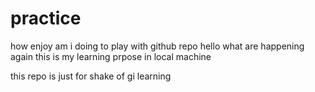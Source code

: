 # practice
how enjoy am i doing to play with github repo
 hello what are happening
again this is my learning prpose in local machine


this repo is just for shake of gi learning
